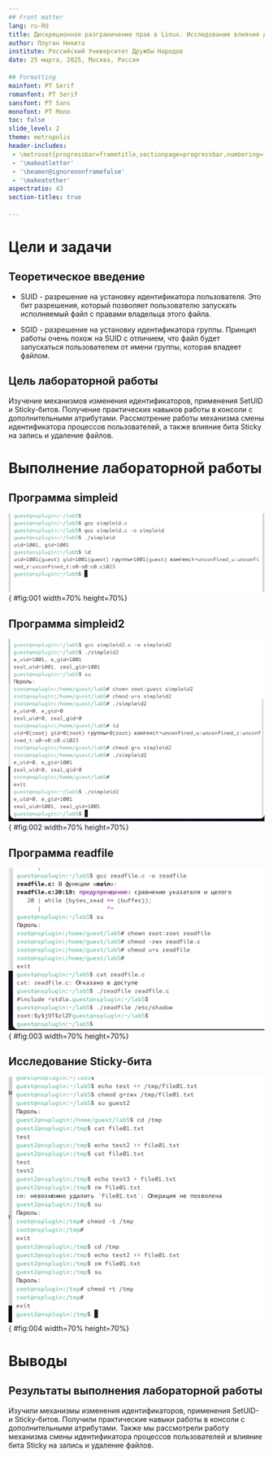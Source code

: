 ```yaml
---
## Front matter
lang: ru-RU
title: Дискреционное разграничение прав в Linux. Исследование влияния дополнительных атрибутов
author: Плугин Никита
institute: Российский Университет Дружбы Народов
date: 25 марта, 2025, Москва, Россия

## Formatting
mainfont: PT Serif
romanfont: PT Serif
sansfont: PT Sans
monofont: PT Mono
toc: false
slide_level: 2
theme: metropolis
header-includes: 
 - \metroset{progressbar=frametitle,sectionpage=progressbar,numbering=fraction}
 - '\makeatletter'
 - '\beamer@ignorenonframefalse'
 - '\makeatother'
aspectratio: 43
section-titles: true

---
```


# Цели и задачи

## Теоретическое введение 

- SUID - разрешение на установку идентификатора пользователя. Это бит разрешения, который позволяет пользователю запускать исполняемый файл с правами владельца этого файла. 

- SGID - разрешение на установку идентификатора группы. Принцип работы очень похож на SUID с отличием, что файл будет запускаться пользователем от имени группы, которая владеет файлом.

## Цель лабораторной работы

Изучение механизмов изменения идентификаторов, применения SetUID и Sticky-битов. Получение практических навыков работы в консоли с дополнительными атрибутами. Рассмотрение работы механизма смены идентификатора процессов пользователей, а также влияние бита Sticky на запись и удаление файлов.

# Выполнение лабораторной работы

## Программа simpleid

![результат программы simpleid](image/03.png){ #fig:001 width=70% height=70%}

## Программа simpleid2

![результат программы simpleid2](image/05.png){ #fig:002 width=70% height=70%}

## Программа readfile

![результат программы readfile](image/07.png){ #fig:003 width=70% height=70%}

## Исследование Sticky-бита

![исследование Sticky-бита](image/08.png){ #fig:004 width=70% height=70%}

# Выводы

## Результаты выполнения лабораторной работы

Изучили механизмы изменения идентификаторов, применения SetUID- и Sticky-битов. Получили практические навыки работы в консоли с дополнительными атрибутами. Также мы рассмотрели работу механизма смены идентификатора процессов пользователей и влияние бита Sticky на запись и удаление файлов.